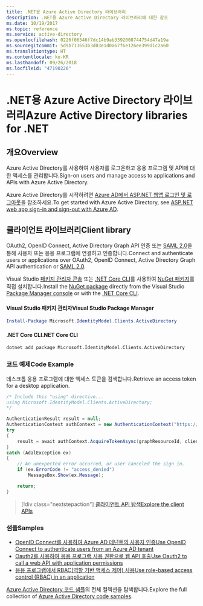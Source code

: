 ```yaml
---
title: .NET용 Azure Active Directory 라이브러리
description: .NET용 Azure Active Directory 라이브러리에 대한 참조
ms.date: 10/19/2017
ms.topic: reference
ms.service: active-directory
ms.openlocfilehash: 0226f06546f7dc14b9ab3392008744754d47a19a
ms.sourcegitcommit: 5d9b713653b3d03e1d0a67f6e126ee399d1c2a60
ms.translationtype: HT
ms.contentlocale: ko-KR
ms.lasthandoff: 09/26/2018
ms.locfileid: "47190226"
---
```

# <a name="azure-active-directory-libraries-for-net"></a><span data-ttu-id="a84a9-103">.NET용 Azure Active Directory 라이브러리</span><span class="sxs-lookup"><span data-stu-id="a84a9-103">Azure Active Directory libraries for .NET</span></span>

## <a name="overview"></a><span data-ttu-id="a84a9-104">개요</span><span class="sxs-lookup"><span data-stu-id="a84a9-104">Overview</span></span>

<span data-ttu-id="a84a9-105">Azure Active Directory를 사용하여 사용자를 로그온하고 응용 프로그램 및 API에 대한 액세스를 관리합니다.</span><span class="sxs-lookup"><span data-stu-id="a84a9-105">Sign-on users and manage access to applications and APIs with Azure Active Directory.</span></span>

<span data-ttu-id="a84a9-106">Azure Active Directory를 시작하려면 [Azure AD에서 ASP.NET 웹앱 로그인 및 로그아웃](/azure/active-directory/develop/active-directory-devquickstarts-webapp-dotnet)을 참조하세요.</span><span class="sxs-lookup"><span data-stu-id="a84a9-106">To get started with Azure Active Directory, see [ASP.NET web app sign-in and sign-out with Azure AD](/azure/active-directory/develop/active-directory-devquickstarts-webapp-dotnet).</span></span>

## <a name="client-library"></a><span data-ttu-id="a84a9-107">클라이언트 라이브러리</span><span class="sxs-lookup"><span data-stu-id="a84a9-107">Client library</span></span>

<span data-ttu-id="a84a9-108">OAuth2, OpenID Connect, Active Directory Graph API 인증 또는 [SAML 2.0](https://docs.microsoft.com/azure/active-directory/develop/active-directory-saml-protocol-reference)을 통해 사용자 또는 응용 프로그램에 연결하고 인증합니다.</span><span class="sxs-lookup"><span data-stu-id="a84a9-108">Connect and authenticate users or applications over OAuth2, OpenID Connect, Active Directory Graph API authentication or [SAML 2.0](https://docs.microsoft.com/azure/active-directory/develop/active-directory-saml-protocol-reference).</span></span>

<span data-ttu-id="a84a9-109">Visual Studio [패키지 관리자 콘솔][PackageManager] 또는 [.NET Core CLI][DotNetCLI]를 사용하여 [NuGet 패키지](https://www.nuget.org/packages/Microsoft.Azure.Management.AppService.Fluent)를 직접 설치합니다.</span><span class="sxs-lookup"><span data-stu-id="a84a9-109">Install the [NuGet package](https://www.nuget.org/packages/Microsoft.Azure.Management.AppService.Fluent) directly from the Visual Studio [Package Manager console][PackageManager] or with the [.NET Core CLI][DotNetCLI].</span></span>

#### <a name="visual-studio-package-manager"></a><span data-ttu-id="a84a9-110">Visual Studio 패키지 관리자</span><span class="sxs-lookup"><span data-stu-id="a84a9-110">Visual Studio Package Manager</span></span>

```powershell
Install-Package Microsoft.IdentityModel.Clients.ActiveDirectory
```

#### <a name="net-core-cli"></a><span data-ttu-id="a84a9-111">.NET Core CLI</span><span class="sxs-lookup"><span data-stu-id="a84a9-111">.NET Core CLI</span></span>

```bash
dotnet add package Microsoft.IdentityModel.Clients.ActiveDirectory
```

### <a name="code-example"></a><span data-ttu-id="a84a9-112">코드 예제</span><span class="sxs-lookup"><span data-stu-id="a84a9-112">Code Example</span></span>

<span data-ttu-id="a84a9-113">데스크톱 응용 프로그램에 대한 액세스 토큰을 검색합니다.</span><span class="sxs-lookup"><span data-stu-id="a84a9-113">Retrieve an access token for a desktop application.</span></span>

```csharp
/* Include this "using" directive...
using Microsoft.IdentityModel.Clients.ActiveDirectory;
*/

AuthenticationResult result = null;
AuthenticationContext authContext = new AuthenticationContext("https://someauthority.com");
try
{
    result = await authContext.AcquireTokenAsync(graphResourceId, clientId, redirectUri, new PlatformParameters(PromptBehavior.Auto));
}
catch (AdalException ex)
{
    // An unexpected error occurred, or user canceled the sign in.
    if (ex.ErrorCode != "access_denied")
        MessageBox.Show(ex.Message);

    return;
}
```

> [!div class="nextstepaction"]
> [<span data-ttu-id="a84a9-114">클라이언트 API 탐색</span><span class="sxs-lookup"><span data-stu-id="a84a9-114">Explore the client APIs</span></span>](/dotnet/api/overview/azure/activedirectory/client)

### <a name="samples"></a><span data-ttu-id="a84a9-115">샘플</span><span class="sxs-lookup"><span data-stu-id="a84a9-115">Samples</span></span>

* [<span data-ttu-id="a84a9-116">OpenID Connect를 사용하여 Azure AD 테넌트의 사용자 인증</span><span class="sxs-lookup"><span data-stu-id="a84a9-116">Use OpenID Connect to authenticate users from an Azure AD tenant</span></span>](https://github.com/Azure-Samples/active-directory-dotnet-webapp-openidconnect)
* [<span data-ttu-id="a84a9-117">Oauth2를 사용하여 응용 프로그램 사용 권한으로 웹 API 호출</span><span class="sxs-lookup"><span data-stu-id="a84a9-117">Use Oauth2 to call a web API with application permissions</span></span>](https://github.com/Azure-Samples/active-directory-dotnet-webapp-webapi-oauth2-appidentity)
* [<span data-ttu-id="a84a9-118">응용 프로그램에서 RBAC(역할 기반 액세스 제어) 사용</span><span class="sxs-lookup"><span data-stu-id="a84a9-118">Use role-based access control (RBAC) in an application</span></span>](https://github.com/Azure-Samples/active-directory-dotnet-webapp-roleclaims)

<span data-ttu-id="a84a9-119">[Azure Active Directory 코드 샘플](/azure/active-directory/develop/active-directory-code-samples)의 전체 컬렉션을 탐색합니다.</span><span class="sxs-lookup"><span data-stu-id="a84a9-119">Explore the full collection of [Azure Active Directory code samples](/azure/active-directory/develop/active-directory-code-samples).</span></span>

[PackageManager]: https://docs.microsoft.com/nuget/tools/package-manager-console
[DotNetCLI]: https://docs.microsoft.com/dotnet/core/tools/dotnet-add-package
